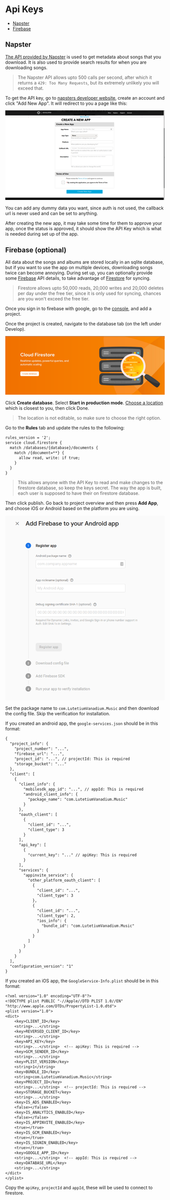 # Api Keys

- [Napster](#napster)
- [Firebase](#firebase-optional)

## Napster

[The API provided by Napster](https://developer.napster.com/api/v2.2#getting-started) is used to get metadata about songs that you download. It is also used to provide search results for when you are downloading songs.

> The Napster API allows upto 500 calls per second, after which it returns a `429: Too Many Requests`, but its extremely unlikely you will exceed that.

To get the API key, go to [napsters developer website](https://developer.napster.com/developer), create an account and click "Add New App". It will redirect to you a page like this:

<img src="images/napster_create.png">

You can add any dummy data you want, since auth is not used, the callback url is never used and can be set to anything.

After creating the new app, it may take some time for them to approve your app, once the status is approved, it should show the API Key which is what is needed during set up of the app.

## Firebase (optional)

All data about the songs and albums are stored locally in an sqlite database, but if you want to use the app on multiple devices, downloading songs twice can become annoying. During set up, you can optionally provide some [Firebase](https://firebase.google.com/) API details, to take advantage of [Firestore](https://firebase.google.com/products/firestore) for syncing.

> Firestore allows upto 50,000 reads, 20,000 writes and 20,000 deletes per day under the free tier, since it is only used for syncing, chances are you won't exceed the free tier.

Once you sign in to firebase with google, go to the [console](https://console.firebase.google.com/u/0/), and add a project.

Once the project is created, navigate to the database tab (on the left under Develop).

<img src="images/firestore_create.png">

Click **Create database**. Select **Start in production mode**. [Choose a location](https://firebase.google.com/docs/projects/locations?authuser=0#location-r) which is closest to you, then click Done.

> The location is not editable, so make sure to choose the right option.

Go to the **Rules** tab and update the rules to the following:

```
rules_version = '2';
service cloud.firestore {
  match /databases/{database}/documents {
    match /{document=**} {
      allow read, write: if true;
    }
  }
}
```

> This allows anyone with the API Key to read and make changes to the firestore database, so keep the keys secret. The way the app is built, each user is supposed to have their on firestore database.

Then click publish. Go back to project overview and then press **Add App**, and choose iOS or Android based on the platform you are using.

<img src="images/firebase_create.png">

Set the package name to `com.LutetiumVanadium.Music` and then download the config file. Skip the verification for installation.

If you created an android app, the `google-services.json` should be in this format:

```jsonc
{
  "project_info": {
    "project_number": "...",
    "firebase_url": "...",
    "project_id": "...", // projectId: This is required
    "storage_bucket": "..."
  },
  "client": [
    {
      "client_info": {
        "mobilesdk_app_id": "...", // appId: This is required
        "android_client_info": {
          "package_name": "com.LutetiumVanadium.Music"
        }
      },
      "oauth_client": [
        {
          "client_id": "...",
          "client_type": 3
        }
      ],
      "api_key": [
        {
          "current_key": "..." // apiKey: This is required
        }
      ],
      "services": {
        "appinvite_service": {
          "other_platform_oauth_client": [
            {
              "client_id": "...",
              "client_type": 3
            },
            {
              "client_id": "...",
              "client_type": 2,
              "ios_info": {
                "bundle_id": "com.LutetiumVanadium.Music"
              }
            }
          ]
        }
      }
    }
  ],
  "configuration_version": "1"
}
```

If you created an iOS app, the `GoogleService-Info.plist` should be in this format:

```plist
<?xml version="1.0" encoding="UTF-8"?>
<!DOCTYPE plist PUBLIC "-//Apple//DTD PLIST 1.0//EN" "http://www.apple.com/DTDs/PropertyList-1.0.dtd">
<plist version="1.0">
<dict>
	<key>CLIENT_ID</key>
	<string>...</string>
	<key>REVERSED_CLIENT_ID</key>
	<string>...</string>
	<key>API_KEY</key>
	<string>...</string>  <!-- apiKey: This is required -->
	<key>GCM_SENDER_ID</key>
	<string>...</string>
	<key>PLIST_VERSION</key>
	<string>1</string>
	<key>BUNDLE_ID</key>
	<string>com.LutetiumVanadium.Music</string>
	<key>PROJECT_ID</key>
	<string>...</string>  <!-- projectId: This is required -->
	<key>STORAGE_BUCKET</key>
	<string>...</string>
	<key>IS_ADS_ENABLED</key>
	<false></false>
	<key>IS_ANALYTICS_ENABLED</key>
	<false></false>
	<key>IS_APPINVITE_ENABLED</key>
	<true></true>
	<key>IS_GCM_ENABLED</key>
	<true></true>
	<key>IS_SIGNIN_ENABLED</key>
	<true></true>
	<key>GOOGLE_APP_ID</key>
	<string>...</string>  <!-- appId: This is required -->
	<key>DATABASE_URL</key>
	<string>...</string>
</dict>
</plist>
```

Copy the `apiKey`, `projectId` and `appId`, these will be used to connect to firestore.
